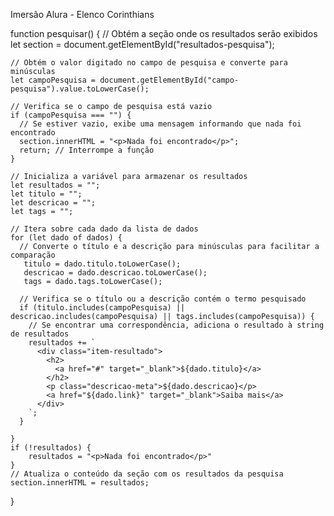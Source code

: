 Imersão Alura - Elenco Corinthians

function pesquisar() {
    // Obtém a seção onde os resultados serão exibidos
    let section = document.getElementById("resultados-pesquisa");
  
    // Obtém o valor digitado no campo de pesquisa e converte para minúsculas
    let campoPesquisa = document.getElementById("campo-pesquisa").value.toLowerCase();
  
    // Verifica se o campo de pesquisa está vazio
    if (campoPesquisa === "") {
      // Se estiver vazio, exibe uma mensagem informando que nada foi encontrado
      section.innerHTML = "<p>Nada foi encontrado</p>";
      return; // Interrompe a função
    }
  
    // Inicializa a variável para armazenar os resultados
    let resultados = "";
    let titulo = "";
    let descricao = "";
    let tags = "";
  
    // Itera sobre cada dado da lista de dados
    for (let dado of dados) {
      // Converte o título e a descrição para minúsculas para facilitar a comparação
       titulo = dado.titulo.toLowerCase();
       descricao = dado.descricao.toLowerCase();
       tags = dado.tags.toLowerCase();
  
      // Verifica se o título ou a descrição contém o termo pesquisado
      if (titulo.includes(campoPesquisa) || descricao.includes(campoPesquisa) || tags.includes(campoPesquisa)) {
        // Se encontrar uma correspondência, adiciona o resultado à string de resultados
        resultados += `
          <div class="item-resultado">
            <h2>
              <a href="#" target="_blank">${dado.titulo}</a>
            </h2>
            <p class="descricao-meta">${dado.descricao}</p>
            <a href="${dado.link}" target="_blank">Saiba mais</a>
          </div>
        `;
      }

    }
    if (!resultados) {
        resultados = "<p>Nada foi encontrado</p>"
    }
    // Atualiza o conteúdo da seção com os resultados da pesquisa
    section.innerHTML = resultados;
  }
